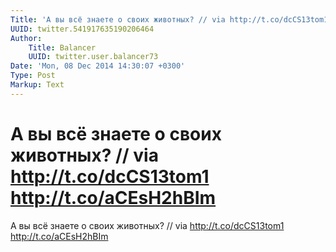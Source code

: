 ```yaml
---
Title: 'А вы всё знаете о своих животных? // via http://t.co/dcCS13tom1 http://t.co/aCEsH2hBIm'
UUID: twitter.541917635190206464
Author:
    Title: Balancer
    UUID: twitter.user.balancer73
Date: 'Mon, 08 Dec 2014 14:30:07 +0300'
Type: Post
Markup: Text
---
```


# А вы всё знаете о своих животных? // via http://t.co/dcCS13tom1 http://t.co/aCEsH2hBIm

А вы всё знаете о своих животных?
// via http://t.co/dcCS13tom1 http://t.co/aCEsH2hBIm